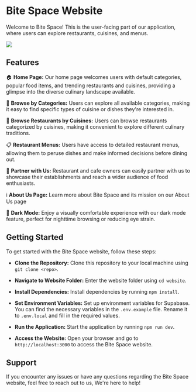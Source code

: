 # Bite Space Website

Welcome to Bite Space! This is the user-facing part of our application, where users can explore restaurants, cuisines, and menus.

<img src="../media/website.gif"/>

## Features

🏠 <b>Home Page:</b> Our home page welcomes users with default categories, popular food items, and trending restaurants and cuisines, providing a glimpse into the diverse culinary landscape available.

🍴 <b>Browse by Categories:</b> Users can explore all available categories, making it easy to find specific types of cuisine or dishes they're interested in.

🌮 <b>Browse Restaurants by Cuisines:</b> Users can browse restaurants categorized by cuisines, making it convenient to explore different culinary traditions.

📋 <b>Restaurant Menus:</b> Users have access to detailed restaurant menus, allowing them to peruse dishes and make informed decisions before dining out.

🤝 <b>Partner with Us:</b> Restaurant and cafe owners can easily partner with us to showcase their establishments and reach a wider audience of food enthusiasts.

ℹ️ <b>About Us Page:</b> Learn more about Bite Space and its mission on our About Us page

🌙 <b>Dark Mode:</b> Enjoy a visually comfortable experience with our dark mode feature, perfect for nighttime browsing or reducing eye strain.

## Getting Started

To get started with the Bite Space website, follow these steps:

- <b>Clone the Repository:</b> Clone this repository to your local machine using `git clone <repo>`.

- <b>Navigate to Website Folder:</b> Enter the website folder using `cd website`.

- <b>Install Dependencies:</b> Install dependencies by running `npm install`.

- <b>Set Environment Variables:</b> Set up environment variables for Supabase. You can find the necessary variables in the `.env.example` file. Rename it to `.env.local` and fill in the required values.

- <b>Run the Application:</b> Start the application by running `npm run dev`.

- <b>Access the Website:</b> Open your browser and go to `http://localhost:3000` to access the Bite Space website.

## Support

If you encounter any issues or have any questions regarding the Bite Space website, feel free to reach out to us, We're here to help!